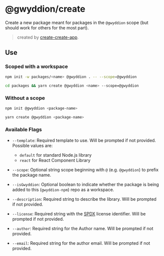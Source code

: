 # @gwyddion/create

Create a new package meant for packages in the `@gwyddion` scope (but should work for others for the most part).

> created by [create-create-app](https://github.com/uetchy/create-create-app).

## Use

### Scoped with a workspace

```bash
npm init -w packages/<name> @gwyddion . -- --scope=@gwyddion

cd packages && yarn create @gwyddion <name> --scope=@gwyddion
```

### Without a scope

```bash
npm init @gwyddion <package-name>

yarn create @gwyddion <package-name>
```

### Available Flags

* `--template`: Required template to use.  Will be prompted if not provided.  Possible values are:
    * `default` for standard Node.js library
    * `react` for React Component Library

* `--scope`: Optional string scope beginning with `@` (e.g. `@gwyddion`) to prefix the package name.

* `--isGwyddion`: Optional boolean to indicate whether the package is being added to this (`gwyddion-npm`) repo as a workspace.

* `--description`: Required string to describe the library.  Will be prompted if not provided.

* `--license`: Required string with the [SPDX](https://spdx.org/licenses/) license identifier.  Will be prompted if not provided.

* `--author`: Required string for the Author name.  Will be prompted if not provided.

* `--email`: Required string for the author email.  Will be prompted if not provided.
